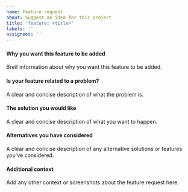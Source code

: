 ```yaml
---
name: Feature request
about: Suggest an idea for this project
title: 'feature: <title>'
labels: ''
assignees: ''
---
```


#### Why you want this feature to be added

Breif information about why you want this feature to be added.

#### Is your feature related to a problem?

A clear and concise description of what the problem is.

#### The solution you would like

A clear and concise description of what you want to happen.

#### Alternatives you have considered

A clear and concise description of any alternative solutions or features you've considered.

#### Additional context

Add any other context or screenshots about the feature request here.
